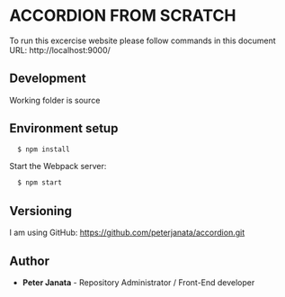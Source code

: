 # ACCORDION FROM SCRATCH

To run this excercise website please follow commands in this document
URL: http://localhost:9000/

## Development

Working folder is source

## Environment setup

```sh
  $ npm install
```

Start the Webpack server:

```sh
  $ npm start
```

## Versioning

I am using GitHub: https://github.com/peterjanata/accordion.git

## Author

- **Peter Janata** - Repository Administrator / Front-End developer

